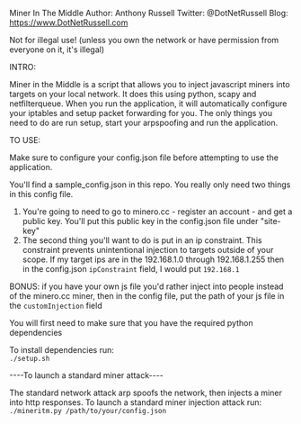 Miner In The Middle
Author: Anthony Russell
Twitter: @DotNetRussell
Blog: https://www.DotNetRussell.com

Not for illegal use!
(unless you own the network or have permission from everyone on it, it's illegal)
	 
INTRO:

Miner in the Middle is a script that allows you to inject javascript miners into targets on your local network. It does this using python, scapy and netfilterqueue. When you run the application, it will automatically configure your iptables and setup packet forwarding for you. The only things you need to do are run setup, start your arpspoofing and run the application. 
	 
TO USE:	 

Make sure to configure your config.json file before attempting to use the application.   
  
You'll find a sample_config.json in this repo. You really only need two things in this config file.

1. You're going to need to go to minero.cc - register an account - and get a public key. You'll put this public key in the config.json file under "site-key"
2. The second thing you'll want to do is put in an ip constraint. This constraint prevents unintentional injection to targets outside of your scope. 
If my target ips are in the 192.168.1.0 through 192.168.1.255 then in the config.json `ipConstraint` field, I would put `192.168.1` 

BONUS: if you have your own js file you'd rather inject into people instead of the minero.cc miner, then in the config file, put the path of your js file in the `customInjection` field

You will first need to make sure that you have the required python dependencies  
  
To install dependencies run:  
        `./setup.sh`  
	
   ----To launch a standard miner attack----
	
   The standard network attack arp spoofs the network, then injects a miner into http responses.
   To launch a standard miner injection attack run:
      ` ./mineritm.py /path/to/your/config.json`
	
	
	
	

